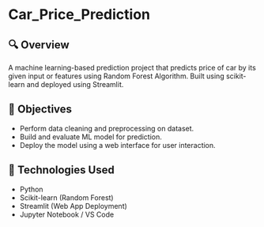 # Car_Price_Prediction

## 🔍 Overview
A machine learning-based prediction project that predicts price of car by its given input or features using Random Forest Algorithm. Built using scikit-learn and deployed using Streamlit.

## 🎯 Objectives
- Perform data cleaning and preprocessing on dataset.
- Build and evaluate ML model for prediction.
- Deploy the model using a web interface for user interaction.

## 🔧 Technologies Used
- Python 
- Scikit-learn (Random Forest)
- Streamlit (Web App Deployment)
- Jupyter Notebook / VS Code

